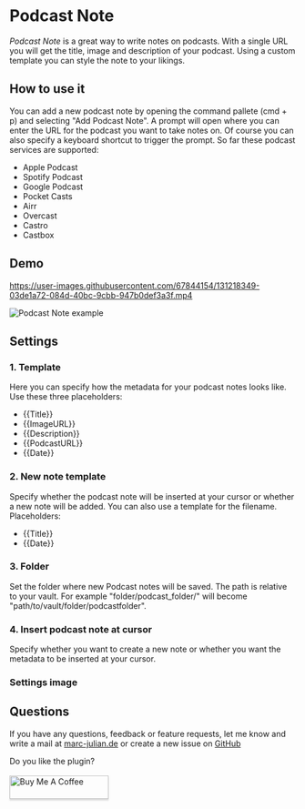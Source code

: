 # Podcast Note

*Podcast Note* is a great way to write notes on podcasts. With a single URL you will get the title, image and description of your podcast.
Using a custom template you can style the note to your likings.

## How to use it
You can add a new podcast note by opening the command pallete (cmd + p) and selecting "Add Podcast Note".
A prompt will open where you can enter the URL for the podcast you want to take notes on. 
Of course you can also specify a keyboard shortcut to trigger the prompt.
So far these podcast services are supported:
- Apple Podcast
- Spotify Podcast
- Google Podcast
- Pocket Casts
- Airr
- Overcast
- Castro
- Castbox

## Demo
https://user-images.githubusercontent.com/67844154/131218349-03de1a72-084d-40bc-9cbb-947b0def3a3f.mp4

![Podcast Note example](https://user-images.githubusercontent.com/67844154/131222181-e9a52afa-fee2-4eff-83e1-f03deb633df3.png)


## Settings
### 1. Template
Here you can specify how the metadata for your podcast notes looks like. 
Use these three placeholders:
- {{Title}}
- {{ImageURL}}
- {{Description}}
- {{PodcastURL}}
- {{Date}}

### 2. New note template
Specify whether the podcast note will be inserted at your cursor or whether a new note will be added.
You can also use a template for the filename.
Placeholders:
- {{Title}}
- {{Date}}

### 3. Folder
Set the folder where new Podcast notes will be saved. The path is relative to your vault. For example "folder/podcast_folder/" will become "path/to/vault/folder/podcastfolder".

### 4. Insert podcast note at cursor
Specify whether you want to create a new note or whether you want the metadata to be inserted at your cursor.

### Settings image


## Questions
If you have any questions, feedback or feature requests, let me know and write a mail at [marc-julian.de](https://www.marc-julian.de) or create a new issue on <a href="https://github.com/marcjulianschwarz/obsidian-podcast-note">GitHub</a>

Do you like the plugin?<br><br>
<a href="https://www.buymeacoffee.com/marcjulian" target="_blank"><img src="https://www.buymeacoffee.com/assets/img/custom_images/orange_img.png" alt="Buy Me A Coffee" style="height: 41px !important;width: 174px !important;box-shadow: 0px 3px 2px 0px rgba(190, 190, 190, 0.5) !important;-webkit-box-shadow: 0px 3px 2px 0px rgba(190, 190, 190, 0.5) !important;" ></a>
